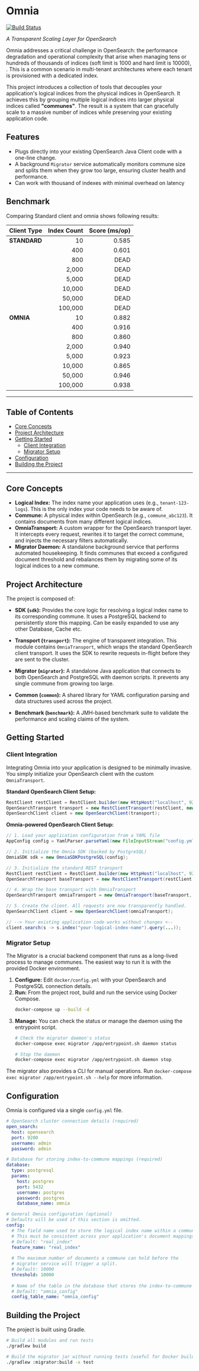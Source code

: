 # Omnia

[![Build Status](https://github.com/derandomize/omnia/actions/workflows/gradle-tests.yml/badge.svg)](https://github.com/derandomize/omnia/actions/workflows/gradle-tests.yml)

*A Transparent Scaling Layer for OpenSearch*

Omnia addresses a critical challenge in OpenSearch: the performance degradation and operational complexity that arise when managing tens or hundreds of thousands of indices (soft limit is 1000 and hard limit is 10000), . This is a common scenario in multi-tenant architectures where each tenant is provisioned with a dedicated index.

This project introduces a collection of tools that decouples your application's logical indices from the physical indices in OpenSearch. It achieves this by grouping multiple logical indices into larger physical indices called **"communes"**. The result is a system that can gracefully scale to a massive number of indices while preserving your existing application code.

## Features
- Plugs directly into your existing OpenSearch Java Client code with a one-line change.
- A background `Migrator` service automatically monitors commune size and splits them when they grow too large, ensuring cluster health and performance.
- Can work with thousand of indexes with minimal overhead on latency

## Benchmark

Comparing Standard client and omnia shows following results:

| Client Type | Index Count | Score (ms/op) |
|:------------|------------:|--------------:|
| **STANDARD**| 10          |         0.585 |
|             | 400         |         0.601 |
|             | 800         |          DEAD |
|             | 2,000       |          DEAD |
|             | 5,000       |          DEAD |
|             | 10,000      |          DEAD |
|             | 50,000      |          DEAD |
|             | 100,000     |          DEAD |
| **OMNIA**   | 10          |         0.882 |
|             | 400         |         0.916 |
|             | 800         |         0.860 |
|             | 2,000       |         0.940 |
|             | 5,000       |         0.923 |
|             | 10,000      |         0.865 |
|             | 50,000      |         0.946 |
|             | 100,000     |         0.938 |
---

## Table of Contents

- [Core Concepts](#core-concepts)
- [Project Architecture](#project-architecture)
- [Getting Started](#getting-started)
  - [Client Integration](#client-integration)
  - [Migrator Setup](#migrator-setup)
- [Configuration](#configuration)
- [Building the Project](#building-the-project)

---

## Core Concepts

- **Logical Index:** The index name your application uses (e.g., `tenant-123-logs`). This is the only index your code needs to be aware of.
- **Commune:** A physical index within OpenSearch (e.g., `commune_abc123`). It contains documents from many different logical indices.
- **OmniaTransport:** A custom wrapper for the OpenSearch transport layer. It intercepts every request, rewrites it to target the correct commune, and injects the necessary filters automatically.
- **Migrator Daemon:** A standalone background service that performs automated housekeeping. It finds communes that exceed a configured document threshold and rebalances them by migrating some of its logical indices to a new commune.

## Project Architecture

The project is composed of:

- **SDK (`sdk`):** Provides the core logic for resolving a logical index name to its corresponding commune. It uses a PostgreSQL backend to persistently store this mapping. Can be easily expanded to use any other Database, Cache etc.

- **Transport (`transport`):** The engine of transparent integration. This module contains `OmniaTransport`, which wraps the standard OpenSearch client transport. It uses the SDK to rewrite requests in-flight before they are sent to the cluster.

- **Migrator (`migrator`):** A standalone Java application that connects to both OpenSearch and PostgreSQL with daemon scripts. It prevents any single commune from growing too large.

- **Common (`common`):** A shared library for YAML configuration parsing and data structures used across the project.

- **Benchmark (`benchmark`):** A JMH-based benchmark suite to validate the performance and scaling claims of the system.

## Getting Started

### Client Integration

Integrating Omnia into your application is designed to be minimally invasive. You simply initialize your OpenSearch client with the custom `OmniaTransport`.

**Standard OpenSearch Client Setup:**
```java
RestClient restClient = RestClient.builder(new HttpHost("localhost", 9200)).build();
OpenSearchTransport transport = new RestClientTransport(restClient, new JacksonJsonpMapper());
OpenSearchClient client = new OpenSearchClient(transport);
```

**Omnia-powered OpenSearch Client Setup:**
```java
// 1. Load your application configuration from a YAML file
AppConfig config = YamlParser.parseYaml(new FileInputStream("config.yml"));

// 2. Initialize the Omnia SDK (backed by PostgreSQL)
OmniaSDK sdk = new OmniaSDKPostgreSQL(config);

// 3. Initialize the standard REST transport
RestClient restClient = RestClient.builder(new HttpHost("localhost", 9200)).build();
OpenSearchTransport baseTransport = new RestClientTransport(restClient, new JacksonJsonpMapper());

// 4. Wrap the base transport with OmniaTransport
OpenSearchTransport omniaTransport = new OmniaTransport(baseTransport, sdk);

// 5. Create the client. All requests are now transparently handled.
OpenSearchClient client = new OpenSearchClient(omniaTransport);

// --> Your existing application code works without changes <--
client.search(s -> s.index("your-logical-index-name").query(...));
```

### Migrator Setup

The Migrator is a crucial backend component that runs as a long-lived process to manage communes. The easiest way to run it is with the provided Docker environment.

1.  **Configure:** Edit `docker/config.yml` with your OpenSearch and PostgreSQL connection details.
2.  **Run:** From the project root, build and run the service using Docker Compose.
    ```bash
    docker-compose up --build -d
    ```
3.  **Manage:** You can check the status or manage the daemon using the entrypoint script.
    ```bash
    # Check the migrator daemon's status
    docker-compose exec migrator /app/entrypoint.sh daemon status

    # Stop the daemon
    docker-compose exec migrator /app/entrypoint.sh daemon stop
    ```

The migrator also provides a CLI for manual operations. Run `docker-compose exec migrator /app/entrypoint.sh --help` for more information.


## Configuration

Omnia is configured via a single `config.yml` file.

```yaml
# OpenSearch cluster connection details (required)
open_search:
  host: opensearch
  port: 9200
  username: admin
  password: admin

# Database for storing index-to-commune mappings (required)
database:
  type: postgresql
  params:
    host: postgres
    port: 5432
    username: postgres
    password: postgres
    database_name: omnia

# General Omnia configuration (optional)
# Defaults will be used if this section is omitted.
config:
  # The field name used to store the logical index name within a commune.
  # This must be consistent across your application's document mappings.
  # Default: "real_index"
  feature_name: "real_index" 
  
  # The maximum number of documents a commune can hold before the
  # migrator service will trigger a split.
  # Default: 10000
  threshold: 10000 
  
  # Name of the table in the database that stores the index-to-commune mapping.
  # Default: "omnia_config"
  config_table_name: "omnia_config"
```

## Building the Project

The project is built using Gradle.

```bash
# Build all modules and run tests
./gradlew build

# Build the migrator jar without running tests (useful for Docker builds)
./gradlew :migrator:build -x test
```

